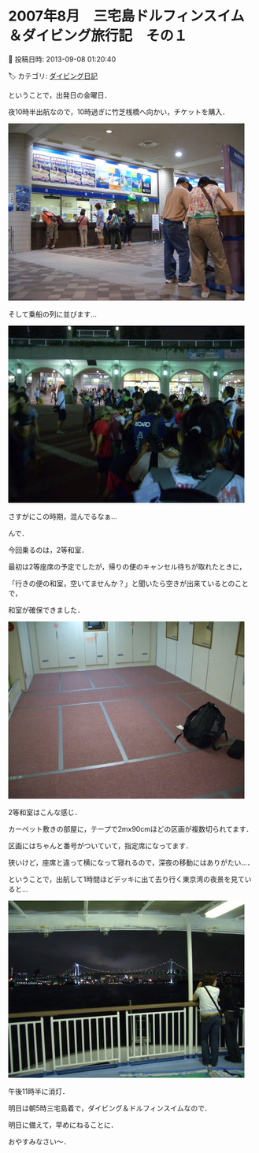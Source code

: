 # 2007年8月　三宅島ドルフィンスイム＆ダイビング旅行記　その１

📅 投稿日時: 2013-09-08 01:20:40

🏷️ カテゴリ: [ダイビング日記](ce3a7a8d424d112fce83ee85c81a0e344.md)

ということで，出発日の金曜日．





夜10時半出航なので，10時過ぎに竹芝桟橋へ向かい，チケットを購入．




![7a467975163257c0a2d009efcd070532.jpg](images/7a467975163257c0a2d009efcd070532.jpg)







そして乗船の列に並びます…




![2e1a6d65d00a65fe401c15525b9b2b07.jpg](images/2e1a6d65d00a65fe401c15525b9b2b07.jpg)




さすがにこの時期，混んでるなぁ…





んで．


今回乗るのは，2等和室．


最初は2等座席の予定でしたが，帰りの便のキャンセル待ちが取れたときに，


「行きの便の和室，空いてませんか？」と聞いたら空きが出来ているとのことで，


和室が確保できました．




![36a48f598cc968ce53d39e4e6c6e8d11.jpg](images/36a48f598cc968ce53d39e4e6c6e8d11.jpg)




2等和室はこんな感じ．


カーペット敷きの部屋に，テープで2mx90cmほどの区画が複数切られてます．


区画にはちゃんと番号がついていて，指定席になってます．


狭いけど，座席と違って横になって寝れるので，深夜の移動にはありがたい…．





ということで，出航して1時間ほどデッキに出て去り行く東京湾の夜景を見ていると…




![3e3e68d9b3f39bfa5f50ee27fb30d7fe.jpg](images/3e3e68d9b3f39bfa5f50ee27fb30d7fe.jpg)




午後11時半に消灯．


明日は朝5時三宅島着で，ダイビング＆ドルフィンスイムなので．


明日に備えて，早めにねることに．


おやすみなさい～．
